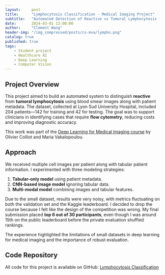 ```yaml
---
layout:     post
title:      "Lymphocytosis Classification - Medical Imaging Project"
subtitle:   "Automated Detection of Reactive vs Tumoral Lymphocytosis from Blood Smears"
date:       2024-03-01 12:00:00
author:     "Clement Wang"
header-img: "/img_compressed/posts/cs-mva/lympho.png"
catalog: true
published: true
tags:
    - Student project
    - Healthcare AI
    - Deep Learning
    - Computer Vision
---
```


## Project Overview

This project aimed to build an automated system to distinguish **reactive** from **tumoral lymphocytosis** using blood smear images along with patient metadata. The dataset, collected at Lyon Sud University Hospital, included 204 patients—142 for training and 42 for testing. The goal was to support clinicians in identifying cases that require **flow cytometry**, reducing costs and improving diagnostic accuracy.

This work was part of the [Deep Learning for Medical Imaging course](https://www.aramislab.fr/teaching/DLMI-2020-2021/) by Olivier Colliot and Maria Vakalopoulou.


## Approach

We received multiple cell images per patient along with tabular patient information. I experimented with three modeling strategies:

1. **Tabular-only model** using patient metadata.  
2. **CNN-based image model** ignoring tabular data.  
3. **Multi-modal model** combining images and tabular features.

Due to the small dataset, results were very noisy, with metrics fluctuating on both the validation set and the Kaggle leaderboard. I decided to drop the course because I felt like the design of the competition was wrong. My final submission placed **top 6 out of 30 participants**, even though I was around 15th on the public leaderboard before the private evaluation shuffled rankings.

The experience highlighted the limitations of small datasets in deep learning for medical imaging and the importance of robust evaluation.

## Code Repository

All code for this project is available on GitHub: [Lymphocytosis Classification](https://github.com/clementw168/Lymphocytosis-classification)
